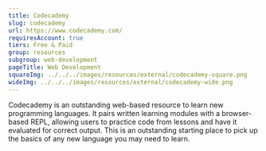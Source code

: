 ```yaml
---
title: Codecademy
slug: codecademy
url: https://www.codecademy.com/
requiresAccount: true
tiers: Free & Paid
group: resources
subgroup: web-development
pageTitle: Web Development
squareImg: ../../../images/resources/external/codecademy-square.png
wideImg: ../../../images/resources/external/codecademy-wide.png
---
```


Codecademy is an outstanding web-based resource to learn new programming languages.  It pairs written learning modules with a browser-based REPL, allowing users to practice code from lessons and have it evaluated for correct output.  This is an outstanding starting place to pick up the basics of any new language you may need to learn.